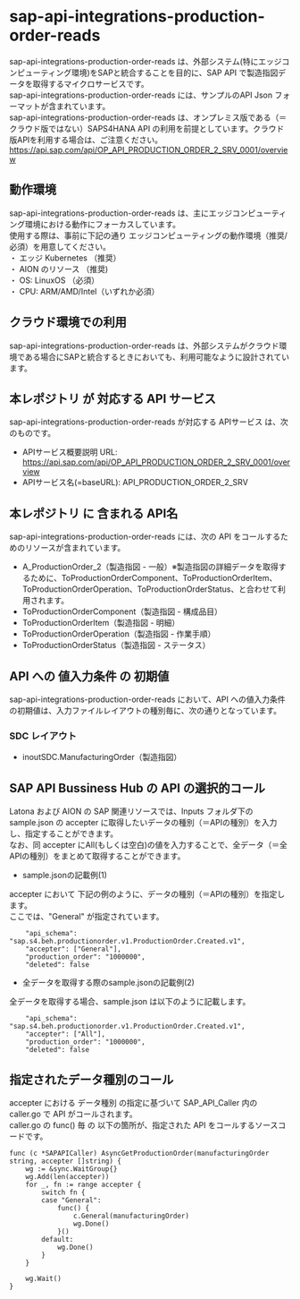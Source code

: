 # sap-api-integrations-production-order-reads  
sap-api-integrations-production-order-reads は、外部システム(特にエッジコンピューティング環境)をSAPと統合することを目的に、SAP API で製造指図データを取得するマイクロサービスです。    
sap-api-integrations-production-order-reads には、サンプルのAPI Json フォーマットが含まれています。   
sap-api-integrations-production-order-reads は、オンプレミス版である（＝クラウド版ではない）SAPS4HANA API の利用を前提としています。クラウド版APIを利用する場合は、ご注意ください。   
https://api.sap.com/api/OP_API_PRODUCTION_ORDER_2_SRV_0001/overview    

## 動作環境  

sap-api-integrations-production-order-reads は、主にエッジコンピューティング環境における動作にフォーカスしています。  
使用する際は、事前に下記の通り エッジコンピューティングの動作環境（推奨/必須）を用意してください。  
・ エッジ Kubernetes （推奨）    
・ AION のリソース （推奨)    
・ OS: LinuxOS （必須）    
・ CPU: ARM/AMD/Intel（いずれか必須）    

## クラウド環境での利用

sap-api-integrations-production-order-reads は、外部システムがクラウド環境である場合にSAPと統合するときにおいても、利用可能なように設計されています。  

## 本レポジトリ が 対応する API サービス
sap-api-integrations-production-order-reads が対応する APIサービス は、次のものです。

* APIサービス概要説明 URL: https://api.sap.com/api/OP_API_PRODUCTION_ORDER_2_SRV_0001/overview  
* APIサービス名(=baseURL): API_PRODUCTION_ORDER_2_SRV

## 本レポジトリ に 含まれる API名
sap-api-integrations-production-order-reads には、次の API をコールするためのリソースが含まれています。  

* A_ProductionOrder_2（製造指図 - 一般）※製造指図の詳細データを取得するために、ToProductionOrderComponent、ToProductionOrderItem、ToProductionOrderOperation、ToProductionOrderStatus、と合わせて利用されます。
* ToProductionOrderComponent（製造指図 - 構成品目）
* ToProductionOrderItem（製造指図 - 明細）
* ToProductionOrderOperation（製造指図 - 作業手順）
* ToProductionOrderStatus（製造指図 - ステータス）

## API への 値入力条件 の 初期値
sap-api-integrations-production-order-reads において、API への値入力条件の初期値は、入力ファイルレイアウトの種別毎に、次の通りとなっています。  

### SDC レイアウト

* inoutSDC.ManufacturingOrder（製造指図）

## SAP API Bussiness Hub の API の選択的コール

Latona および AION の SAP 関連リソースでは、Inputs フォルダ下の sample.json の accepter に取得したいデータの種別（＝APIの種別）を入力し、指定することができます。  
なお、同 accepter にAll(もしくは空白)の値を入力することで、全データ（＝全APIの種別）をまとめて取得することができます。  

* sample.jsonの記載例(1)  

accepter において 下記の例のように、データの種別（＝APIの種別）を指定します。  
ここでは、"General" が指定されています。    
  
```
	"api_schema": "sap.s4.beh.productionorder.v1.ProductionOrder.Created.v1",
	"accepter": ["General"],
	"production_order": "1000000",
	"deleted": false
```
  
* 全データを取得する際のsample.jsonの記載例(2)  

全データを取得する場合、sample.json は以下のように記載します。  

```
	"api_schema": "sap.s4.beh.productionorder.v1.ProductionOrder.Created.v1",
	"accepter": ["All"],
	"production_order": "1000000",
	"deleted": false
```



## 指定されたデータ種別のコール

accepter における データ種別 の指定に基づいて SAP_API_Caller 内の caller.go で API がコールされます。  
caller.go の func() 毎 の 以下の箇所が、指定された API をコールするソースコードです。  

```
func (c *SAPAPICaller) AsyncGetProductionOrder(manufacturingOrder string, accepter []string) {
	wg := &sync.WaitGroup{}
	wg.Add(len(accepter))
	for _, fn := range accepter {
		switch fn {
		case "General":
			func() {
				c.General(manufacturingOrder)
				wg.Done()
			}()
		default:
			wg.Done()
		}
	}

	wg.Wait()
}
```


